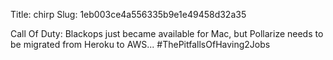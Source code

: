 Title: chirp
Slug: 1eb003ce4a556335b9e1e49458d32a35

Call Of Duty: Blackops just became available for Mac, but Pollarize needs to be migrated from Heroku to AWS... #ThePitfallsOfHaving2Jobs
